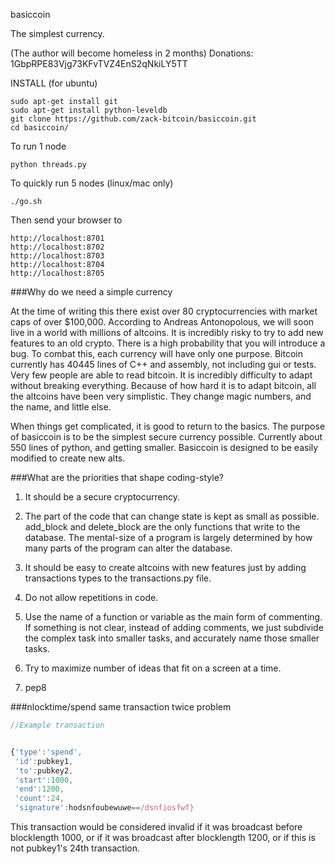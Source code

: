 basiccoin

The simplest currency.

(The author will become homeless in 2 months) Donations: 1GbpRPE83Vjg73KFvTVZ4EnS2qNkiLY5TT

INSTALL (for ubuntu)

    sudo apt-get install git
    sudo apt-get install python-leveldb
    git clone https://github.com/zack-bitcoin/basiccoin.git
    cd basiccoin/

To run 1 node

    python threads.py

To quickly run 5 nodes (linux/mac only)

    ./go.sh

Then send your browser to 

    http://localhost:8701
    http://localhost:8702
    http://localhost:8703
    http://localhost:8704
    http://localhost:8705

###Why do we need a simple currency

At the time of writing this there exist over 80 cryptocurrencies with market caps of over $100,000. According to Andreas Antonopolous, we will soon live in a world with millions of altcoins. It is incredibly risky to try to add new features to an old crypto. There is a high probability that you will introduce a bug. To combat this, each currency will have only one purpose.
Bitcoin currently has 40445 lines of C++ and assembly, not including gui or tests. Very few people are able to read bitcoin. It is incredibly difficulty to adapt without breaking everything. Because of how hard it is to adapt bitcoin, all the altcoins have been very simplistic. They change magic numbers, and the name, and little else.

When things get complicated, it is good to return to the basics.
The purpose of basiccoin is to be the simplest secure currency possible. Currently about 550 lines of python, and getting smaller. Basiccoin is designed to be easily modified to create new alts.

###What are the priorities that shape coding-style?

1)  It should be a secure cryptocurrency.

2)  The part of the code that can change state is kept as small as possible. add_block and delete_block are the only functions that write to the database. The mental-size of a program is largely determined by how many parts of the program can alter the database.

3)  It should be easy to create altcoins with new features just by adding transactions types to the transactions.py file.

4)  Do not allow repetitions in code.

5)  Use the name of a function or variable as the main form of commenting. If something is not clear, instead of adding comments, we just subdivide the complex task into smaller tasks, and accurately name those smaller tasks.

6)  Try to maximize number of ideas that fit on a screen at a time.

7)  pep8

###nlocktime/spend same transaction twice problem

```javascript
//Example transaction 


{'type':'spend', 
 'id':pubkey1, 
 'to':pubkey2, 
 'start':1000, 
 'end':1200,
 'count':24, 
 'signature':hodsnfoubewuwe==/dsnfiosfwf}

```

This transaction would be considered invalid if it was broadcast before blocklength 1000, or if it was broadcast after blocklength 1200, or if this is not pubkey1's 24th transaction.
